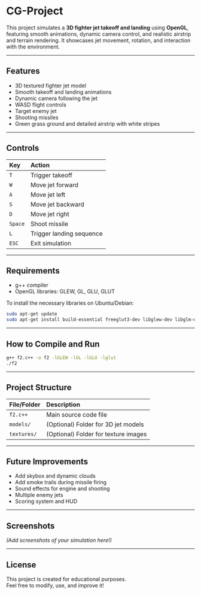 # CG-Project

This project simulates a **3D fighter jet takeoff and landing** using **OpenGL**, featuring smooth animations, dynamic camera control, and realistic airstrip and terrain rendering. It showcases jet movement, rotation, and interaction with the environment.

---

## Features

- 3D textured fighter jet model
- Smooth takeoff and landing animations
- Dynamic camera following the jet
- WASD flight controls
- Target enemy jet
- Shooting missiles
- Green grass ground and detailed airstrip with white stripes

---

## Controls

| Key | Action |
|:----|:-------|
| `T` | Trigger takeoff |
| `W` | Move jet forward |
| `A` | Move jet left |
| `S` | Move jet backward |
| `D` | Move jet right |
| `Space` | Shoot missile |
| `L` | Trigger landing sequence |
| `ESC` | Exit simulation |

---

## Requirements

- g++ compiler
- OpenGL libraries: GLEW, GL, GLU, GLUT

To install the necessary libraries on Ubuntu/Debian:

```bash
sudo apt-get update
sudo apt-get install build-essential freeglut3-dev libglew-dev libglm-dev
```

---

## How to Compile and Run

```bash
g++ f2.c++ -o f2 -lGLEW -lGL -lGLU -lglut
./f2
```

---

## Project Structure

| File/Folder | Description |
|:------------|:------------|
| `f2.c++` | Main source code file |
| `models/` | (Optional) Folder for 3D jet models |
| `textures/` | (Optional) Folder for texture images |

---

## Future Improvements

- Add skybox and dynamic clouds
- Add smoke trails during missile firing
- Sound effects for engine and shooting
- Multiple enemy jets
- Scoring system and HUD

---

## Screenshots

*(Add screenshots of your simulation here!)*

---

## License

This project is created for educational purposes.  
Feel free to modify, use, and improve it!
